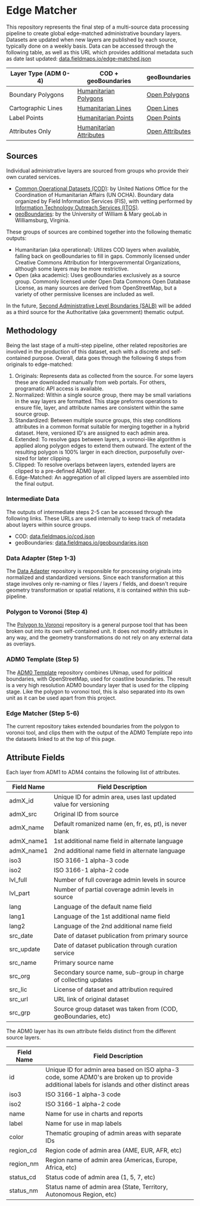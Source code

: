 # Edge Matcher

This repository represents the final step of a multi-source data processing pipeline to create global edge-matched administrative boundary layers. Datasets are updated when new layers are published by each source, typically done on a weekly basis. Data can be accessed through the following table, as well as this URL which provides additional metadata such as date last updated: [data.fieldmaps.io/edge-matched.json](https://data.fieldmaps.io/edge-matched.json)

| Layer Type (ADM 0-4) | COD + geoBoundaries                                                                                  | geoBoundaries                                                                        |
| -------------------- | ---------------------------------------------------------------------------------------------------- | ------------------------------------------------------------------------------------ |
| Boundary Polygons    | [Humanitarian Polygons](https://data.fieldmaps.io/edge-matched/humanitarian/adm_polygons.gpkg.zip)   | [Open Polygons](https://data.fieldmaps.io/edge-matched/open/adm_polygons.gpkg.zip)   |
| Cartographic Lines   | [Humanitarian Lines](https://data.fieldmaps.io/edge-matched/humanitarian/adm_lines.gpkg.zip)         | [Open Lines](https://data.fieldmaps.io/edge-matched/open/adm_lines.gpkg.zip)         |
| Label Points         | [Humanitarian Points](https://data.fieldmaps.io/edge-matched/humanitarian/adm_points.gpkg.zip)       | [Open Points](https://data.fieldmaps.io/edge-matched/open/adm_points.gpkg.zip)       |
| Attributes Only      | [Humanitarian Attributes](https://data.fieldmaps.io/edge-matched/humanitarian/adm_polygons.xlsx.zip) | [Open Attributes](https://data.fieldmaps.io/edge-matched/open/adm_polygons.xlsx.zip) |

## Sources

Individual administrative layers are sourced from groups who provide their own curated services.

- [Common Operational Datasets (COD)](https://cod.unocha.org/): by United Nations Office for the Coordination of Humanitarian Affairs (UN OCHA). Boundary data organized by Field Information Services (FIS), with vetting performed by [Information Technology Outreach Services (ITOS)](https://cviog.uga.edu/international-center/).
- [geoBoundaries](https://www.geoboundaries.org/): by the University of William & Mary geoLab in Williamsburg, Virginia.

These groups of sources are combined together into the following thematic outputs:

- Humanitarian (aka operational): Utilizes COD layers when available, falling back on geoBoundaries to fill in gaps. Commonly licensed under Creative Commons Attribution for Intergovernmental Organizations, although some layers may be more restrictive.
- Open (aka academic): Uses geoBoundaries exclusively as a source group. Commonly licensed under Open Data Commons Open Database License, as many sources are derived from OpenStreetMap, but a variety of other permissive licenses are included as well.

In the future, [Second Administrative Level Boundaries (SALB)](https://www.unsalb.org) will be added as a third source for the Authoritative (aka government) thematic output.

## Methodology

Being the last stage of a multi-step pipeline, other related repositories are involved in the production of this dataset, each with a discrete and self-contained purpose. Overall, data goes through the following 6 steps from originals to edge-matched:

1. Originals: Represents data as collected from the source. For some layers these are downloaded manually from web portals. For others, programatic API access is available.
2. Normalized: Within a single source group, there may be small variations in the way layers are formatted. This stage preforms operations to ensure file, layer, and attribute names are consistent within the same source group.
3. Standardized: Between multiple source groups, this step conditions attributes in a common format suitable for merging together in a hybrid dataset. Here, versioned ID's are assigned to each admin area.
4. Extended: To resolve gaps between layers, a voronoi-like algorithm is applied along polygon edges to extend them outward. The extent of the resulting polygon is 100% larger in each direction, purposefully over-sized for later clipping.
5. Clipped: To resolve overlaps between layers, extended layers are clipped to a pre-defined ADM0 layer.
6. Edge-Matched: An aggregation of all clipped layers are assembled into the final output.

### Intermediate Data

The outputs of intermediate steps 2-5 can be accessed through the following links. These URLs are used internally to keep track of metadata about layers within source groups.

- COD: [data.fieldmaps.io/cod.json](https://data.fieldmaps.io/cod.json)
- geoBoundaries: [data.fieldmaps.io/geoboundaries.json](https://data.fieldmaps.io/geoboundaries.json)

### Data Adapter (Step 1-3)

The [Data Adapter](https://github.com/fieldmaps/data-adapter) repository is responsible for processing originals into normalized and standardized versions. Since each transformation at this stage involves only re-naming or files / layers / fields, and doesn't require geometry transformation or spatial relations, it is contained within this sub-pipeline.

### Polygon to Voronoi (Step 4)

The [Polygon to Voronoi](https://github.com/fieldmaps/polygon-voronoi) repository is a general purpose tool that has been broken out into its own self-contained unit. It does not modify attributes in any way, and the geometry transformations do not rely on any external data as overlays.

### ADM0 Template (Step 5)

The [ADM0 Template](https://github.com/fieldmaps/adm0-template) repository combines UNmap, used for political boundaries, with OpenStreetMap, used for coastline boundaries. The result is a very high resolution ADM0 boundary layer that is used for the clipping stage. Like the polygon to voronoi tool, this is also separated into its own unit as it can be used apart from this project.

### Edge Matcher (Step 5-6)

The current repository takes extended boundaries from the polygon to voronoi tool, and clips them with the output of the ADM0 Template repo into the datasets linked to at the top of this page.

## Attribute Fields

Each layer from ADM1 to ADM4 contains the following list of attributes.

| Field Name | Field Description                                            |
| ---------- | ------------------------------------------------------------ |
| admX_id    | Unique ID for admin area, uses last updated value for versioning |
| admX_src   | Original ID from source                                      |
| admX_name  | Default romanized name (en, fr, es, pt), is never blank      |
| admX_name1 | 1st additional name field in alternate language              |
| admX_name1 | 2nd additional name field in alternate language              |
| iso3       | ISO 3166-1 alpha-3 code                                      |
| iso2       | ISO 3166-1 alpha-2 code                                      |
| lvl_full   | Number of full coverage admin levels in source               |
| lvl_part   | Number of partial coverage admin levels in source            |
| lang       | Language of the default name field                           |
| lang1      | Language of the 1st additional name field                    |
| lang2      | Language of the 2nd additional name field                    |
| src_date   | Date of dataset publication from primary source              |
| src_update | Date of dataset publication through curation service         |
| src_name   | Primary source name                                          |
| src_org    | Secondary source name, sub-group in charge of collecting updates |
| src_lic    | License of dataset and attribution required                  |
| src_url    | URL link of original dataset                                 |
| src_grp    | Source group dataset was taken from (COD, geoBoundaries, etc) |

The ADM0 layer has its own attribute fields distinct from the different source layers.

| Field Name | Field Description                                            |
| ---------- | ------------------------------------------------------------ |
| id         | Unique ID for admin area based on ISO alpha-3 code, some ADM0's are broken up to provide additional labels for islands and other distinct areas |
| iso3       | ISO 3166-1 alpha-3 code                                      |
| iso2       | ISO 3166-1 alpha-2 code                                      |
| name       | Name for use in charts and reports                           |
| label      | Name for use in map labels                                   |
| color      | Thematic grouping of admin areas with separate IDs           |
| region_cd  | Region code of admin area (AME, EUR, AFR, etc)               |
| region_nm  | Region name of admin area (Americas, Europe, Africa, etc)    |
| status_cd  | Status code of admin area (1, 5, 7, etc)                     |
| status_nm  | Status name of admin area (State, Territory, Autonomous Region, etc) |

